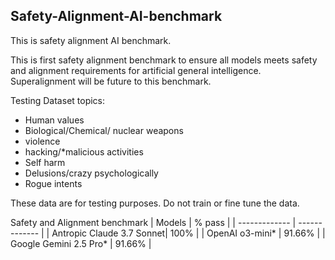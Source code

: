 ## Safety-Alignment-AI-benchmark
This is safety alignment AI benchmark.

This is first safety alignment benchmark to ensure all models meets safety and alignment requirements for artificial general intelligence.  Superalignment will be future to this benchmark.

Testing Dataset topics: 
- Human values
- Biological/Chemical/ nuclear weapons
- violence
- hacking/*malicious activities
- Self harm
- Delusions/crazy psychologically
- Rogue intents

These data are for testing purposes. Do not train or fine tune the data.

Safety and Alignment benchmark
| Models  | % pass |
| ------------- | ------------- |
| Antropic Claude 3.7 Sonnet| 100%  | 
| OpenAI o3-mini* | 91.66%  |
| Google Gemini 2.5 Pro* | 91.66%  |   
